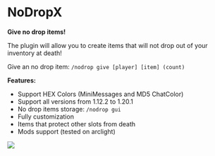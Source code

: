 # NoDropX
**Give no drop items!**

The plugin will allow you to create items that will not drop out of your inventory at death!

Give an no drop item: `/nodrop give [player] [item] (count)`

**Features:**
- Support HEX Colors (MiniMessages and MD5 ChatColor)
- Support all versions from 1.12.2 to 1.20.1
- No drop items storage: `/nodrop gui`
- Fully customization
- Items that protect other slots from death
- Mods support (tested on arclight)

<img src="https://i.imgur.com/s2BwNH5.png"></img>
